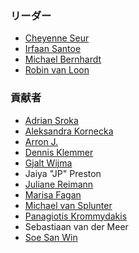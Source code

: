 ### リーダー
* [Cheyenne Seur](https://www.linkedin.com/in/cheyenneseur/)
* [Irfaan Santoe](https://www.linkedin.com/in/irfaansantoe/)
* [Michael Bernhardt](https://www.linkedin.com/in/michael-bernhardt-cyber/)
* [Robin van Loon](https://www.linkedin.com/in/robin-van-loon-csslp-cissp-oswe/)

### 貢献者
* [Adrian Sroka](https://www.linkedin.com/in/adriansroka/)
* [Aleksandra Kornecka](https://www.linkedin.com/in/aleksandrakornecka/)
* [Arron J.](https://www.linkedin.com/in/arronj/)
* [Dennis Klemmer](https://www.linkedin.com/in/dennisklemmer/)
* [Gjalt Wijma](https://www.linkedin.com/in/gtwijma/)
* Jaiya "JP" Preston
* [Juliane Reimann](https://www.linkedin.com/in/juliane-reimann/)
* [Marisa Fagan](https://www.linkedin.com/in/marisafagan/)
* [Michael van Splunter](https://www.linkedin.com/in/michaelvansplunter/)
* [Panagiotis Krommydakis](https://www.linkedin.com/in/panagiotis-krommydakis-it-security-specialist-penetration-tester/)
* Sebastiaan van der Meer
* [Soe San Win](https://www.linkedin.com/in/soesan-win/)
